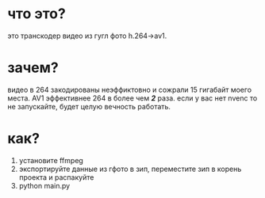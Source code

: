 # что это?
это транскодер видео из гугл фото h.264->av1.

# зачем?
видео в 264 закодированы неэффиктовно и сожрали 15 гигабайт моего места. AV1  эффективнее 264 в более чем ***2*** раза. если у вас нет nvenc то не запускайте, будет целую вечность работать.

# как?
1. установите ffmpeg
2. экспортируйте данные из гфото в зип, переместите зип в корень проекта и распакуйте
3. python main.py